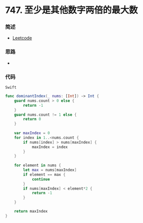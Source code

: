 # 747. 至少是其他数字两倍的最大数

### 简述

- [Leetcode](https://leetcode-cn.com/problems/largest-number-at-least-twice-of-others/)

### 思路

- 

### 代码

`Swift`

```swift
func dominantIndex(_ nums: [Int]) -> Int {
    guard nums.count > 0 else {
        return -1
    }
    guard nums.count != 1 else {
        return 0
    }
    
    var maxIndex = 0
    for index in 1..<nums.count {
        if nums[index] > nums[maxIndex] {
            maxIndex = index
        }
    }
    
    for element in nums {
        let max = nums[maxIndex]
        if element == max {
            continue
        }
        if nums[maxIndex] < element*2 {
            return -1
        }
    }

    return maxIndex
}

```